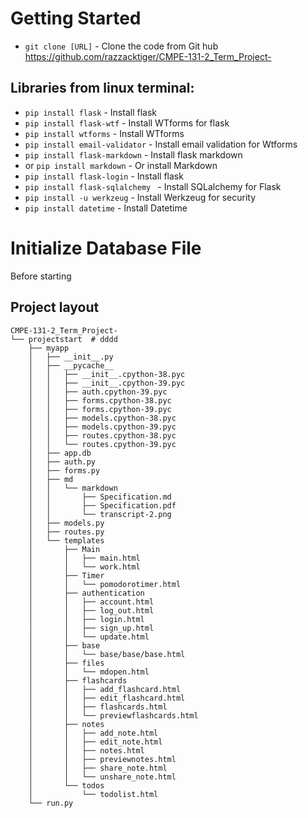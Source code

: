 # Getting Started

* `git clone [URL]` - Clone the code from Git hub https://github.com/razzacktiger/CMPE-131-2_Term_Project-
## Libraries from linux terminal:
* `pip install flask` - Install flask 
* `pip install flask-wtf` - Install WTforms for flask
* `pip install wtforms` - Install WTforms
* `pip install email-validator` - Install email validation for Wtforms
* `pip install flask-markdown` - Install flask markdown
*  or `pip install markdown`  - Or install Markdown
* `pip install flask-login` - Install flask
* `pip install flask-sqlalchemy ` - Install SQLalchemy for Flask
* `pip install -u werkzeug` - Install Werkzeug for security
* `pip install datetime` - Install Datetime

# Initialize Database File
Before starting 
## Project layout

```
CMPE-131-2_Term_Project-
└── projectstart  # dddd
    ├── myapp
    │   ├── __init__.py
    │   ├── __pycache__
    │   │   ├── __init__.cpython-38.pyc
    │   │   ├── __init__.cpython-39.pyc
    │   │   ├── auth.cpython-39.pyc
    │   │   ├── forms.cpython-38.pyc
    │   │   ├── forms.cpython-39.pyc
    │   │   ├── models.cpython-38.pyc
    │   │   ├── models.cpython-39.pyc
    │   │   ├── routes.cpython-38.pyc
    │   │   └── routes.cpython-39.pyc
    │   ├── app.db
    │   ├── auth.py
    │   ├── forms.py
    │   ├── md
    │   │   └── markdown
    │   │       ├── Specification.md
    │   │       ├── Specification.pdf
    │   │       └── transcript-2.png
    │   ├── models.py
    │   ├── routes.py
    │   └── templates
    │       ├── Main
    │       │   ├── main.html
    │       │   └── work.html
    │       ├── Timer
    │       │   └── pomodorotimer.html
    │       ├── authentication
    │       │   ├── account.html
    │       │   ├── log_out.html
    │       │   ├── login.html
    │       │   ├── sign_up.html
    │       │   └── update.html
    │       ├── base
    │       │   └── base/base/base.html
    │       ├── files
    │       │   └── mdopen.html
    │       ├── flashcards
    │       │   ├── add_flashcard.html
    │       │   ├── edit_flashcard.html
    │       │   ├── flashcards.html
    │       │   └── previewflashcards.html
    │       ├── notes
    │       │   ├── add_note.html
    │       │   ├── edit_note.html
    │       │   ├── notes.html
    │       │   ├── previewnotes.html
    │       │   ├── share_note.html
    │       │   └── unshare_note.html
    │       └── todos
    │           └── todolist.html
    └── run.py 
```
